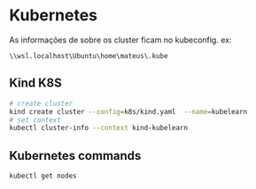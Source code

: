 # Kubernetes 

As informações de sobre os cluster ficam no kubeconfig. ex: 
```
\\wsl.localhost\Ubuntu\home\mateus\.kube
```

## Kind K8S
```bash
# create cluster 
kind create cluster --config=k8s/kind.yaml  --name=kubelearn   
# set context
kubectl cluster-info --context kind-kubelearn
```
## Kubernetes commands
```bash
kubectl get nodes 
```

